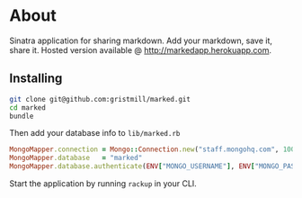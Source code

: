 # About
Sinatra application for sharing markdown. Add your markdown, save it, share it. Hosted version available @ http://markedapp.herokuapp.com.

## Installing

```bash
git clone git@github.com:gristmill/marked.git
cd marked
bundle
```

Then add your database info to `lib/marked.rb`

```ruby
MongoMapper.connection = Mongo::Connection.new("staff.mongohq.com", 10082, :pool_size => 5, :pool_timeout => 5)
MongoMapper.database   = "marked"
MongoMapper.database.authenticate(ENV["MONGO_USERNAME"], ENV["MONGO_PASSWORD"])
```

Start the application by running `rackup` in your CLI.
